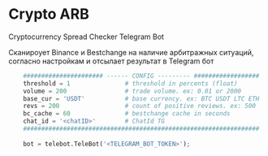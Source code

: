 # Crypto ARB
Cryptocurrency Spread Checker Telegram Bot

Сканироует Binance и Bestchange на наличие арбитражных ситуаций, согласно настройкам и отсылает результат в Telegram бот
```python
    ###################### ------ CONFIG --------- ##################
    threshold = 1               # threshold in percents (float)
    volume = 200                # trade volume. ex: 0.01 or 2000
    base_cur = 'USDT'           # base currency. ex: BTC USDT LTC ETH
    revs = 200                  # count of positive reviews. ex: 500
    bc_cache = 60               # bestchange cache in seconds
    chat_id = '<chatID>'        # ChatId TG
    #################################################################
    
    bot = telebot.TeleBot('<TELEGRAM_BOT_TOKEN>');
```
